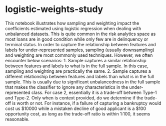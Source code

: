 # logistic-weights-study
This notebook illustrates how sampling and weighting impact the coefficients estimated using logistic regression when dealing with unbalanced datasets. This is quite common in the risk analytics space as most loans are in good condition while only few are in delinquency or terminal status. In order to capture the relationship between features and labels for under-represented samples, sampling (usually downsampling) and weighting are most commonly used techniques. However, we often encounter below scenarios:
	1. Sample captures a similar relationship between features and labels to what is in the full sample. In this case, sampling and weighting are practically the same.
	2. Sample captures a different relationship between features and labels than what is in the full sample. This is usually due to significant unbalancedness in the full sample that makes the classifier to ignore any characteristics in the under-represented class.
For case 2, essentially it is a trade-off between Type-1 and Type-2. Only when is context provided, do we determine if the trade-off is worth or not. For instance, if a failure of capturing a bankruptcy would cost us $10000 while a mistaken decline of good applicant is a $100 opportunity cost, as long as the trade-off ratio is within 1:100, it seems reasonable.

